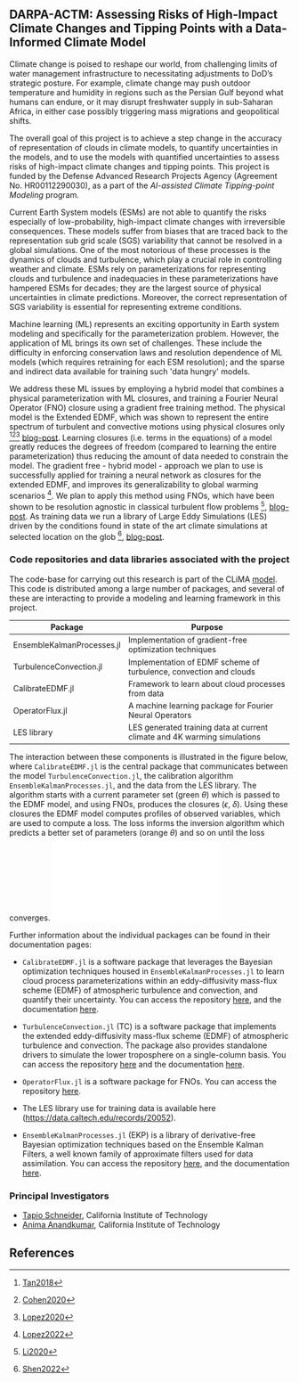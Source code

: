 
## DARPA-ACTM: Assessing Risks of High-Impact Climate Changes and Tipping Points with a Data-Informed Climate Model

Climate change is poised to reshape our world, from challenging limits of water management infrastructure to necessitating adjustments to DoD’s strategic posture. For example, climate change may push outdoor temperature and humidity in regions such as the Persian Gulf beyond what humans can endure, or it may disrupt freshwater supply in sub-Saharan Africa, in either case possibly triggering mass migrations and geopolitical shifts. 

The overall goal of this project is to achieve a step change in the accuracy of representation of clouds in climate models, to quantify uncertainties in the models, and to use the models with quantified uncertainties to assess risks of high-impact climate changes and tipping points. This project is funded by the Defense Advanced Research Projects Agency (Agreement No. HR00112290030), as a part of the *AI-assisted Climate Tipping-point Modeling* program.

Current Earth System models (ESMs) are not able to quantify the risks especially of low-probability, high-impact climate changes with irreversible consequences. These models suffer from biases that are traced back to the representation sub grid scale (SGS) variability that cannot be resolved in a global simulations. One of the most notorious of these processes is the dynamics of clouds and turbulence, which play a crucial role in controlling weather and climate. ESMs rely on parameterizations for representing clouds and turbulence and inadequacies in these parameterizations have hampered ESMs for decades; they are the largest source of physical uncertainties in climate predictions. Moreover, the correct representation of SGS variability is essential for representing extreme conditions. 

Machine learning (ML) represents an exciting opportunity in Earth system modeling and specifically for the parameterization problem. However, the application of ML brings its own set of challenges. These include the difficulty in enforcing conservation laws and resolution dependence of ML models (which requires retraining for each ESM resolution); and the sparse and indirect data available for training such 'data hungry' models.

We address these ML issues by employing a hybrid model that combines a physical parameterization with ML closures, and training a Fourier Neural Operator (FNO) closure using a gradient free training method. The physical model is the Extended EDMF, which was shown to represent the entire spectrum of turbulent and convective motions using physical closures  only [^1][^2][^3] [blog-post](https://clima.caltech.edu/2020/12/04/resolving-small-scale-uncertainties-in-climate-models/). Learning closures (i.e. terms in the equations) of a model greatly reduces the degrees of freedom (compared to learning the entire parameterization) thus reducing the amount of data needed to constrain the model. The gradient free - hybrid model - approach we plan to use is successfully applied for training a neural network as closures for the extended EDMF, and improves its generalizability to global warming scenarios [^4]. We plan to apply this method using FNOs, which have been shown to be resolution agnostic in classical turbulent flow problems [^5], [blog-post](https://zongyi-li.github.io/blog/2020/fourier-pde/). As training data we run a library of Large Eddy Simulations (LES) driven by the conditions found in state of the art climate simulations at selected location on the glob [^6], [blog-post](https://clima.caltech.edu/2022/06/17/a-library-of-large-eddy-simulations-for-calibrating-cloud-parameterizations/).


### Code repositories and data libraries associated with the project

The code-base for carrying out this research is part of the CLiMA [model](https://github.com/CliMA). This code is distributed among a large number of packages, and several of these are interacting to provide a modeling and learning framework in this project.

Package                                     | Purpose
--------------------------------------------|--------------------------------------------------------
EnsembleKalmanProcesses.jl                  | Implementation of gradient-free optimization techniques
TurbulenceConvection.jl                     | Implementation of EDMF scheme of turbulence, convection and clouds
CalibrateEDMF.jl                            | Framework to learn about cloud processes from data
OperatorFlux.jl                             | A machine learning package for Fourier Neural Operators
LES library                                 | LES generated training data at current climate and 4K warming simulations

The interaction between these components is illustrated in the figure below, where `CalibrateEDMF.jl`
is the central package that communicates between the model `TurbulenceConvection.jl`, the calibration algorithm `EnsembleKalmanProcesses.jl`, and the data from the LES library. The algorithm starts with a current parameter set (green $\theta$) which is passed to the EDMF model, and using FNOs, produces the closures ($\epsilon$, $\delta$). Using these closures the EDMF model computes profiles of observed variables, which are used to compute a loss. The loss informs the inversion algorithm which predicts a better set of parameters (orange $\theta$) and so on until the loss converges. 
![alt text](assets/dependency_diagram.pdf) 

Further information about the individual packages can be found in their documentation pages:

- `CalibrateEDMF.jl` is a software package that leverages the Bayesian optimization techniques housed in `EnsembleKalmanProcesses.jl` to learn cloud process parameterizations within an eddy-diffusivity mass-flux scheme (EDMF) of atmospheric turbulence and convection, and quantify their uncertainty. You can access the repository [here](https://github.com/CliMA/CalibrateEDMF.jl), and the documentation [here](https://clima.github.io/CalibrateEDMF.jl/dev/).

- `TurbulenceConvection.jl` (TC) is a software package that implements the extended eddy-diffusivity mass-flux scheme (EDMF) of atmospheric turbulence and convection. The package also provides standalone drivers to simulate the lower troposphere on a single-column basis. You can access the repository [here](https://github.com/CliMA/TurbulenceConvection.jl) and the documentation [here](https://clima.github.io/TurbulenceConvection.jl/dev/).

- `OperatorFlux.jl` is a software package for FNOs. You can access the repository [here](https://github.com/CliMA/OperatorFlux.jl).


- The LES library use for training data is available here (https://data.caltech.edu/records/20052).

- `EnsembleKalmanProcesses.jl` (EKP) is a library of derivative-free Bayesian optimization techniques based on the Ensemble Kalman Filters, a well known family of approximate filters used for data assimilation. You can access the repository [here](https://github.com/CliMA/EnsembleKalmanProcesses.jl), and the documentation [here](https://clima.github.io/EnsembleKalmanProcesses.jl/dev/).

### Principal Investigators

- [Tapio Schneider](https://climate-dynamics.org/people/tapio-schneider/), California Institute of Technology
- [Anima Anandkumar](http://tensorlab.cms.caltech.edu/users/anima/), California Institute of Technology

## References

[^1]: [Tan2018](@cite)
[^2]: [Cohen2020](@cite)
[^3]: [Lopez2020](@cite)
[^4]: [Lopez2022](@cite)
[^5]: [Li2020](@cite)
[^6]: [Shen2022](@cite)

